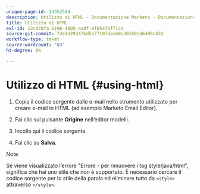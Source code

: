 ```yaml
---
unique-page-id: 14352594
description: Utilizzo di HTML - Documentazione Marketo - Documentazione del prodotto
title: Utilizzo di HTML
exl-id: 12cd78fa-6196-4605-aadf-8f0547bf71ca
source-git-commit: 72e1d29347bd5b77107da1e9c30169cb6490c432
workflow-type: tm+mt
source-wordcount: '83'
ht-degree: 0%

---
```


# Utilizzo di HTML {#using-html}

1. Copia il codice sorgente dalle e-mail nello strumento utilizzato per creare e-mail in HTML (ad esempio Marketo Email Editor).

1. Fai clic sul pulsante **Origine** nell’editor modelli.

1. Incolla qui il codice sorgente.

1. Fai clic su **Salva**.

>[!NOTE]
>
>Se viene visualizzato l’errore &quot;Errore - per rimuovere i tag style/java/html&quot;, significa che hai uno stile che non è supportato. È necessario cercare il codice sorgente per lo stile della parola ed eliminare tutto da `<style>` attraverso `</style>`.
